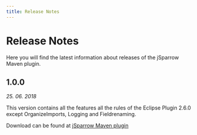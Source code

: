 ```yaml
---
title: Release Notes
---
```

# Release Notes

Here you will find the latest information about releases of the jSparrow Maven plugin.

## 1.0.0

_25. 06. 2018_

This version contains all the features all the rules of the Eclipse Plugin 2.6.0 except OrganizeImports, Logging and Fieldrenaming.

Download can be found at [jSparrow Maven plugin](https://download.jsparrow.eu/)